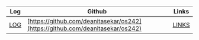 | Log             | Github                                         | Links  |
|-----------------|------------------------------------------------|--------|
| [LOG](https://deanitasekar.github.io/os242/TXT/mylog.txt) | [https://github.com/deanitasekar/os242](https://github.com/deanitasekar/os242) | [LINKS](https://deanitasekar.github.io/os242/LINKS/) |

